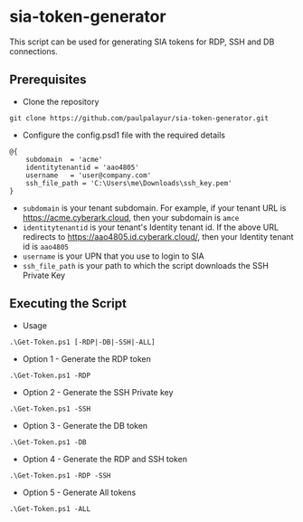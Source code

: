 # sia-token-generator

This script can be used for generating SIA tokens for RDP, SSH and DB connections.

## Prerequisites

* Clone the repository

```
git clone https://github.com/paulpalayur/sia-token-generator.git
```

* Configure the config.psd1 file with the required details

```
@{
    subdomain  = 'acme'
    identitytenantid = 'aao4805'
    username   = 'user@company.com'
    ssh_file_path = 'C:\Users\me\Downloads\ssh_key.pem'
}
```

* `subdomain` is your tenant subdomain. For example, if your tenant URL is https://acme.cyberark.cloud, then your subdomain is `amce`
* `identitytenantid` is your tenant's Identity tenant id. If the above URL redirects to https://aao4805.id.cyberark.cloud/, then your Identity tenant id is `aao4805`
* `username` is your UPN that you use to login to SIA
* `ssh_file_path` is your path to which the script downloads the SSH Private Key

## Executing the Script

* Usage

```
.\Get-Token.ps1 [-RDP|-DB|-SSH|-ALL]
```

* Option 1 - Generate the RDP token

```
.\Get-Token.ps1 -RDP
```

* Option 2 - Generate the SSH Private key

```
.\Get-Token.ps1 -SSH
```

* Option 3 - Generate the DB token

```
.\Get-Token.ps1 -DB
```

* Option 4 - Generate the RDP and SSH token

```
.\Get-Token.ps1 -RDP -SSH
```

* Option 5 - Generate All tokens

```
.\Get-Token.ps1 -ALL
```